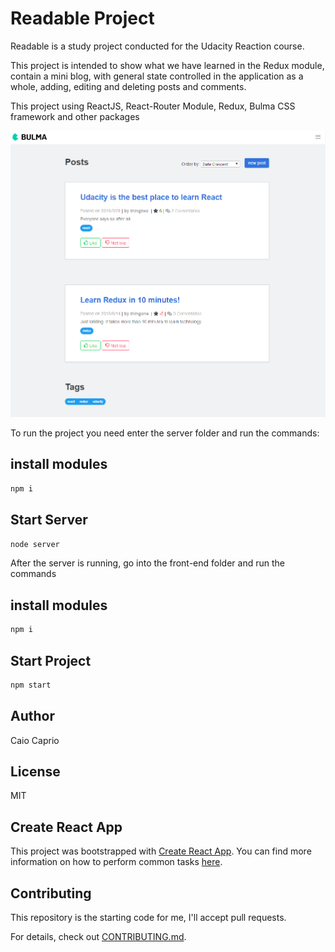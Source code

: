 # Readable Project

Readable is a study project conducted for the Udacity Reaction course.

This project is intended to show what we have learned in the Redux module, contain a mini blog, with general state controlled in the application as a whole, adding, editing and deleting posts and comments.

This project using ReactJS, React-Router Module, Redux, Bulma CSS framework and other packages

![Readable](/.picturesForReadme/readable.png)

To run the project you need enter the server folder and run the commands:

## install modules

```sh
npm i
```

## Start Server

```sh
node server
```

After the server is running, go into the front-end folder and run the commands

## install modules

```sh
npm i
```

## Start Project

```sh
npm start
```

## Author

Caio Caprio

## License

MIT

## Create React App

This project was bootstrapped with [Create React App](https://github.com/facebookincubator/create-react-app). You can find more information on how to perform common tasks [here](https://github.com/facebookincubator/create-react-app/blob/master/packages/react-scripts/template/README.md).

## Contributing

This repository is the starting code for me, I'll accept pull requests.

For details, check out [CONTRIBUTING.md](CONTRIBUTING.md).